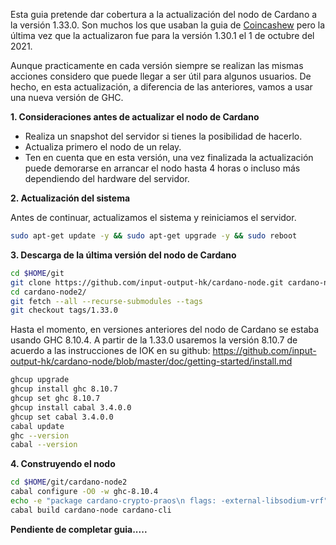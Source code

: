 Esta guia pretende dar cobertura a la actualización del nodo de Cardano a la versión 1.33.0. Son muchos los que usaban la guia de [Coincashew](https://www.coincashew.com/coins/overview-ada/guide-how-to-build-a-haskell-stakepool-node/how-to-update-a-stakepool) pero la última vez que la actualizaron fue para la versión 1.30.1 el 1 de octubre del 2021.  
  
Aunque practicamente en cada versión siempre se realizan las mismas acciones considero que puede llegar a ser útil para algunos usuarios. De hecho, en esta actualización, a diferencia de las anteriores, vamos a usar una nueva versión de GHC.  
  
**1. Consideraciones antes de actualizar el nodo de Cardano**  
- Realiza un snapshot del servidor si tienes la posibilidad de hacerlo.  
- Actualiza primero el nodo de un relay.
- Ten en cuenta que en esta versión, una vez finalizada la actualización puede demorarse en arrancar el nodo hasta 4 horas o incluso más dependiendo del hardware del servidor.

**2. Actualización del sistema**  
  
Antes de continuar, actualizamos el sistema y reiniciamos el servidor.  
```bash
sudo apt-get update -y && sudo apt-get upgrade -y && sudo reboot
```  
**3. Descarga de la última versión del nodo de Cardano**  
```bash
cd $HOME/git
git clone https://github.com/input-output-hk/cardano-node.git cardano-node2
cd cardano-node2/
git fetch --all --recurse-submodules --tags
git checkout tags/1.33.0
```  
Hasta el momento, en versiones anteriores del nodo de Cardano se estaba usando GHC 8.10.4. A partir de la 1.33.0 
usaremos la versión 8.10.7 de acuerdo a las instrucciones de IOK en su github: https://github.com/input-output-hk/cardano-node/blob/master/doc/getting-started/install.md  
```bash
ghcup upgrade
ghcup install ghc 8.10.7
ghcup set ghc 8.10.7
ghcup install cabal 3.4.0.0
ghcup set cabal 3.4.0.0
cabal update
ghc --version
cabal --version
```  
**4. Construyendo el nodo**  
```bash
cd $HOME/git/cardano-node2
cabal configure -O0 -w ghc-8.10.4
echo -e "package cardano-crypto-praos\n flags: -external-libsodium-vrf" > cabal.project.local
cabal build cardano-node cardano-cli
```  

**Pendiente de completar guia.....**
